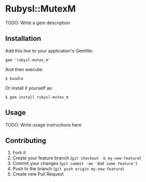 # Rubysl::MutexM

TODO: Write a gem description

## Installation

Add this line to your application's Gemfile:

    gem 'rubysl-mutex_m'

And then execute:

    $ bundle

Or install it yourself as:

    $ gem install rubysl-mutex_m

## Usage

TODO: Write usage instructions here

## Contributing

1. Fork it
2. Create your feature branch (`git checkout -b my-new-feature`)
3. Commit your changes (`git commit -am 'Add some feature'`)
4. Push to the branch (`git push origin my-new-feature`)
5. Create new Pull Request
